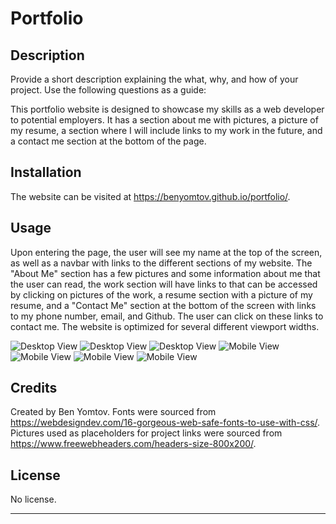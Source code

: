 # Portfolio

## Description

Provide a short description explaining the what, why, and how of your project. Use the following questions as a guide:

This portfolio website is designed to showcase my skills as a web developer to potential employers. It has a section about me with pictures, a picture of my resume, a section where I will include links to my work in the future, and a contact me section at the bottom of the page. 

## Installation

The website can be visited at https://benyomtov.github.io/portfolio/.

## Usage

Upon entering the page, the user will see my name at the top of the screen, as well as a navbar with links to the different sections of my website. The "About Me" section has a few pictures and some information about me that the user can read, the work section will have links to that can be accessed by clicking on pictures of the work, a resume section with a picture of my resume, and a "Contact Me" section at the bottom of the screen with links to my phone number, email, and Github. The user can click on these links to contact me. The website is optimized for several different viewport widths.

![Desktop View](./assets/images/website-top.png)
![Desktop View](./assets/images/website-body.png)
![Desktop View](./assets/images/website-bottom.png)
![Mobile View](./assets/images/mobile-top.png)
![Mobile View](./assets/images/mobile-2.png)
![Mobile View](./assets/images/mobile-3.png)
![Mobile View](./assets/images/mobile-bottom.png)

## Credits

Created by Ben Yomtov.
Fonts were sourced from https://webdesigndev.com/16-gorgeous-web-safe-fonts-to-use-with-css/.
Pictures used as placeholders for project links were sourced from https://www.freewebheaders.com/headers-size-800x200/.

## License
No license.

---
